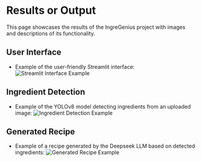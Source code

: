 # Results or Output

This page showcases the results of the IngreGenius project with images and descriptions of its functionality.

## User Interface
- Example of the user-friendly Streamlit interface:
  ![Streamlit Interface Example](src/assets/images/streamlit_interface_example.jpg)

## Ingredient Detection
- Example of the YOLOv8 model detecting ingredients from an uploaded image:
  ![Ingredient Detection Example](src/assets/images/ingredient_detection_example.jpg)

## Generated Recipe
- Example of a recipe generated by the Deepseek LLM based on detected ingredients:
  ![Generated Recipe Example](src/assets/images/generated_recipe_example.jpg)